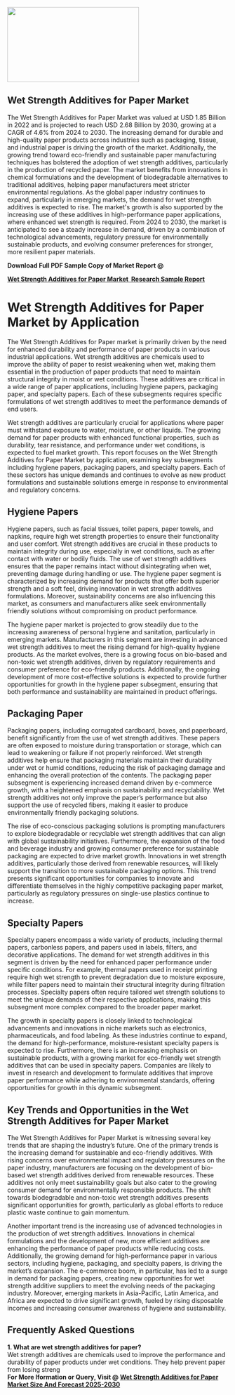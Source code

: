 <p><img class="alignnone size-medium wp-image-20088" src="https://ffe5etoiles.com/wp-content/uploads/2024/12/MST1-300x171.png" alt="" width="300" height="171" /></p><p> <h2>Wet Strength Additives for Paper Market </h2><p>The Wet Strength Additives for Paper Market was valued at USD 1.85 Billion in 2022 and is projected to reach USD 2.68 Billion by 2030, growing at a CAGR of 4.6% from 2024 to 2030. The increasing demand for durable and high-quality paper products across industries such as packaging, tissue, and industrial paper is driving the growth of the market. Additionally, the growing trend toward eco-friendly and sustainable paper manufacturing techniques has bolstered the adoption of wet strength additives, particularly in the production of recycled paper. The market benefits from innovations in chemical formulations and the development of biodegradable alternatives to traditional additives, helping paper manufacturers meet stricter environmental regulations. As the global paper industry continues to expand, particularly in emerging markets, the demand for wet strength additives is expected to rise. The market's growth is also supported by the increasing use of these additives in high-performance paper applications, where enhanced wet strength is required. From 2024 to 2030, the market is anticipated to see a steady increase in demand, driven by a combination of technological advancements, regulatory pressure for environmentally sustainable products, and evolving consumer preferences for stronger, more resilient paper materials.</p></p><p><strong>Download Full PDF Sample Copy of Market Report @</strong></p><p><strong><a href="https://www.verifiedmarketreports.com/download-sample/?rid=220500&utm_source=Sites-google&utm_medium=265" target="_blank">Wet Strength Additives for Paper Market &nbsp;Research Sample Report</a></strong></p><p><h1>Wet Strength Additives for Paper Market by Application</h1> <p>The Wet Strength Additives for Paper market is primarily driven by the need for enhanced durability and performance of paper products in various industrial applications. Wet strength additives are chemicals used to improve the ability of paper to resist weakening when wet, making them essential in the production of paper products that need to maintain structural integrity in moist or wet conditions. These additives are critical in a wide range of paper applications, including hygiene papers, packaging paper, and specialty papers. Each of these subsegments requires specific formulations of wet strength additives to meet the performance demands of end users.</p> <p>Wet strength additives are particularly crucial for applications where paper must withstand exposure to water, moisture, or other liquids. The growing demand for paper products with enhanced functional properties, such as durability, tear resistance, and performance under wet conditions, is expected to fuel market growth. This report focuses on the Wet Strength Additives for Paper Market by application, examining key subsegments including hygiene papers, packaging papers, and specialty papers. Each of these sectors has unique demands and continues to evolve as new product formulations and sustainable solutions emerge in response to environmental and regulatory concerns.</p> <h2>Hygiene Papers</h2> <p>Hygiene papers, such as facial tissues, toilet papers, paper towels, and napkins, require high wet strength properties to ensure their functionality and user comfort. Wet strength additives are crucial in these products to maintain integrity during use, especially in wet conditions, such as after contact with water or bodily fluids. The use of wet strength additives ensures that the paper remains intact without disintegrating when wet, preventing damage during handling or use. The hygiene paper segment is characterized by increasing demand for products that offer both superior strength and a soft feel, driving innovation in wet strength additives formulations. Moreover, sustainability concerns are also influencing this market, as consumers and manufacturers alike seek environmentally friendly solutions without compromising on product performance.</p> <p>The hygiene paper market is projected to grow steadily due to the increasing awareness of personal hygiene and sanitation, particularly in emerging markets. Manufacturers in this segment are investing in advanced wet strength additives to meet the rising demand for high-quality hygiene products. As the market evolves, there is a growing focus on bio-based and non-toxic wet strength additives, driven by regulatory requirements and consumer preference for eco-friendly products. Additionally, the ongoing development of more cost-effective solutions is expected to provide further opportunities for growth in the hygiene paper subsegment, ensuring that both performance and sustainability are maintained in product offerings.</p> <h2>Packaging Paper</h2> <p>Packaging papers, including corrugated cardboard, boxes, and paperboard, benefit significantly from the use of wet strength additives. These papers are often exposed to moisture during transportation or storage, which can lead to weakening or failure if not properly reinforced. Wet strength additives help ensure that packaging materials maintain their durability under wet or humid conditions, reducing the risk of packaging damage and enhancing the overall protection of the contents. The packaging paper subsegment is experiencing increased demand driven by e-commerce growth, with a heightened emphasis on sustainability and recyclability. Wet strength additives not only improve the paper’s performance but also support the use of recycled fibers, making it easier to produce environmentally friendly packaging solutions.</p> <p>The rise of eco-conscious packaging solutions is prompting manufacturers to explore biodegradable or recyclable wet strength additives that can align with global sustainability initiatives. Furthermore, the expansion of the food and beverage industry and growing consumer preference for sustainable packaging are expected to drive market growth. Innovations in wet strength additives, particularly those derived from renewable resources, will likely support the transition to more sustainable packaging options. This trend presents significant opportunities for companies to innovate and differentiate themselves in the highly competitive packaging paper market, particularly as regulatory pressures on single-use plastics continue to increase.</p> <h2>Specialty Papers</h2> <p>Specialty papers encompass a wide variety of products, including thermal papers, carbonless papers, and papers used in labels, filters, and decorative applications. The demand for wet strength additives in this segment is driven by the need for enhanced paper performance under specific conditions. For example, thermal papers used in receipt printing require high wet strength to prevent degradation due to moisture exposure, while filter papers need to maintain their structural integrity during filtration processes. Specialty papers often require tailored wet strength solutions to meet the unique demands of their respective applications, making this subsegment more complex compared to the broader paper market.</p> <p>The growth in specialty papers is closely linked to technological advancements and innovations in niche markets such as electronics, pharmaceuticals, and food labeling. As these industries continue to expand, the demand for high-performance, moisture-resistant specialty papers is expected to rise. Furthermore, there is an increasing emphasis on sustainable products, with a growing market for eco-friendly wet strength additives that can be used in specialty papers. Companies are likely to invest in research and development to formulate additives that improve paper performance while adhering to environmental standards, offering opportunities for growth in this dynamic subsegment.</p> <h2>Key Trends and Opportunities in the Wet Strength Additives for Paper Market</h2> <p>The Wet Strength Additives for Paper Market is witnessing several key trends that are shaping the industry’s future. One of the primary trends is the increasing demand for sustainable and eco-friendly additives. With rising concerns over environmental impact and regulatory pressures on the paper industry, manufacturers are focusing on the development of bio-based wet strength additives derived from renewable resources. These additives not only meet sustainability goals but also cater to the growing consumer demand for environmentally responsible products. The shift towards biodegradable and non-toxic wet strength additives presents significant opportunities for growth, particularly as global efforts to reduce plastic waste continue to gain momentum.</p> <p>Another important trend is the increasing use of advanced technologies in the production of wet strength additives. Innovations in chemical formulations and the development of new, more efficient additives are enhancing the performance of paper products while reducing costs. Additionally, the growing demand for high-performance paper in various sectors, including hygiene, packaging, and specialty papers, is driving the market’s expansion. The e-commerce boom, in particular, has led to a surge in demand for packaging papers, creating new opportunities for wet strength additive suppliers to meet the evolving needs of the packaging industry. Moreover, emerging markets in Asia-Pacific, Latin America, and Africa are expected to drive significant growth, fueled by rising disposable incomes and increasing consumer awareness of hygiene and sustainability.</p> <h2>Frequently Asked Questions</h2> <p><strong>1. What are wet strength additives for paper?</strong><br>Wet strength additives are chemicals used to improve the performance and durability of paper products under wet conditions. They help prevent paper from losing streng<strong><br />For More Iformation or Query, Visit @ <a href="https://www.verifiedmarketreports.com/product/wet-strength-additives-for-paper-market/" target="_blank">Wet Strength Additives for Paper Market Size And Forecast 2025-2030</a></strong></p>
